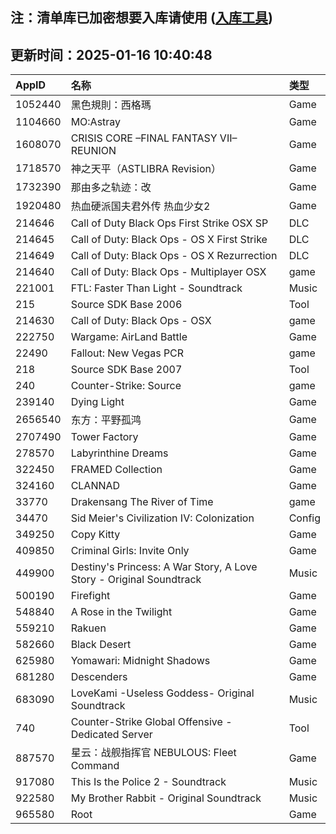 ## 注：清单库已加密想要入库请使用 ([入库工具](https://github.com/BlankTMing/ManifestAutoUpdate/releases))

## 更新时间：2025-01-16 10:40:48
| AppID | 名称 | 类型  |
| :-------------------- | :----------------------------- | :----------- |
| 1052440 | 黑色規則：西格瑪| Game |
| 1104660 | MO:Astray| Game |
| 1608070 | CRISIS CORE –FINAL FANTASY VII– REUNION| Game |
| 1718570 | 神之天平（ASTLIBRA Revision）| Game |
| 1732390 | 那由多之轨迹：改| Game |
| 1920480 | 热血硬派国夫君外传 热血少女2| Game |
| 214646 | Call of Duty Black Ops First Strike OSX SP| DLC |
| 214645 | Call of Duty: Black Ops - OS X First Strike| DLC |
| 214649 | Call of Duty: Black Ops - OS X Rezurrection| DLC |
| 214640 | Call of Duty: Black Ops - Multiplayer OSX| game |
| 221001 | FTL: Faster Than Light - Soundtrack| Music |
| 215 | Source SDK Base 2006| Tool |
| 214630 | Call of Duty: Black Ops - OSX| game |
| 222750 | Wargame: AirLand Battle| Game |
| 22490 | Fallout: New Vegas PCR| game |
| 218 | Source SDK Base 2007| Tool |
| 240 | Counter-Strike: Source| game |
| 239140 | Dying Light| Game |
| 2656540 | 东方：平野孤鸿| Game |
| 2707490 | Tower Factory| Game |
| 278570 | Labyrinthine Dreams| Game |
| 322450 | FRAMED Collection| Game |
| 324160 | CLANNAD| Game |
| 33770 | Drakensang The River of Time| game |
| 34470 | Sid Meier's Civilization IV: Colonization| Config |
| 349250 | Copy Kitty| Game |
| 409850 | Criminal Girls: Invite Only| Game |
| 449900 | Destiny's Princess: A War Story, A Love Story - Original Soundtrack| Music |
| 500190 | Firefight| Game |
| 548840 | A Rose in the Twilight| Game |
| 559210 | Rakuen| Game |
| 582660 | Black Desert| Game |
| 625980 | Yomawari: Midnight Shadows| Game |
| 681280 | Descenders| Game |
| 683090 | LoveKami -Useless Goddess- Original Soundtrack| Music |
| 740 | Counter-Strike Global Offensive - Dedicated Server| Tool |
| 887570 | 星云：战舰指挥官 NEBULOUS: Fleet Command| Game |
| 917080 | This Is the Police 2 - Soundtrack| Music |
| 922580 | My Brother Rabbit - Original Soundtrack| Music |
| 965580 | Root| Game |
